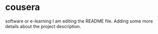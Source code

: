 # cousera
software or e-learning
I am editing the README file. Adding some more details about the project description.
